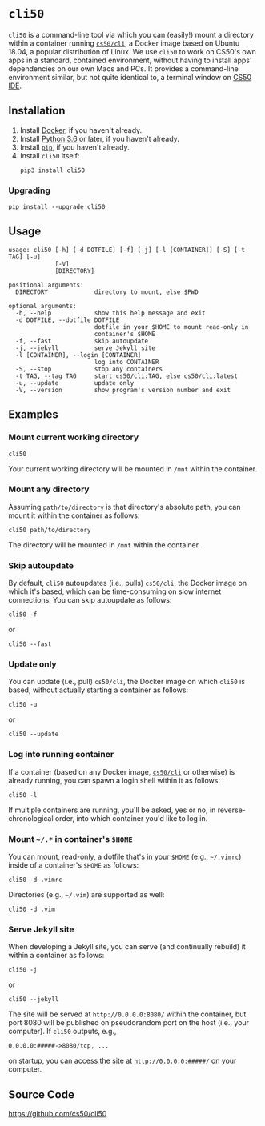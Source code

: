# `cli50`

`cli50` is a command-line tool via which you can (easily!) mount a directory within a container running [`cs50/cli`](cs50/cli), a Docker image based on Ubuntu 18.04, a popular distribution of Linux. We use `cli50` to work on CS50's own apps in a standard, contained environment, without having to install apps' dependencies on our own Macs and PCs. It provides a command-line environment similar, but not quite identical to, a terminal window on [CS50 IDE](/ide). 

## Installation

1. Install [Docker](/docker), if you haven't already.
1. Install [Python 3.6](/python) or later, if you haven't already.
1. Install [`pip`](/pip), if you haven't already.
1. Install `cli50` itself:
    ```
    pip3 install cli50
    ```

### Upgrading

```
pip install --upgrade cli50
```

## Usage

```
usage: cli50 [-h] [-d DOTFILE] [-f] [-j] [-l [CONTAINER]] [-S] [-t TAG] [-u]
             [-V]
             [DIRECTORY]

positional arguments:
  DIRECTORY             directory to mount, else $PWD

optional arguments:
  -h, --help            show this help message and exit
  -d DOTFILE, --dotfile DOTFILE
                        dotfile in your $HOME to mount read-only in
                        container's $HOME
  -f, --fast            skip autoupdate
  -j, --jekyll          serve Jekyll site
  -l [CONTAINER], --login [CONTAINER]
                        log into CONTAINER
  -S, --stop            stop any containers
  -t TAG, --tag TAG     start cs50/cli:TAG, else cs50/cli:latest
  -u, --update          update only
  -V, --version         show program's version number and exit
```

## Examples

### Mount current working directory

```
cli50
```

Your current working directory will be mounted in `/mnt` within the container.

### Mount any directory

Assuming `path/to/directory` is that directory's absolute path, you can mount it within the container as follows:

```
cli50 path/to/directory
```

The directory will be mounted in `/mnt` within the container.

### Skip autoupdate

By default, `cli50` autoupdates (i.e., pulls) `cs50/cli`, the Docker image on which it's based, which can be time-consuming on slow internet connections. You can skip autoupdate as follows:

```
cli50 -f
```

or

```
cli50 --fast
```

### Update only

You can update (i.e., pull) `cs50/cli`, the Docker image on which `cli50` is based, without actually starting a container as follows:

```
cli50 -u
```

or

```
cli50 --update
```

### Log into running container

If a container (based on any Docker image, [`cs50/cli`](cs50/cli) or otherwise) is already running, you can spawn a login shell within it as follows:

```
cli50 -l
```

If multiple containers are running, you'll be asked, yes or no, in reverse-chronological order, into which container you'd like to log in.

### Mount `~/.*` in container's `$HOME`

You can mount, read-only, a dotfile that's in your `$HOME` (e.g., `~/.vimrc`) inside of a container's `$HOME` as follows:

```
cli50 -d .vimrc
```

Directories (e.g., `~/.vim`) are supported as well:

```
cli50 -d .vim
```

### Serve Jekyll site

When developing a Jekyll site, you can serve (and continually rebuild) it within a container as follows:

```
cli50 -j
```

or

```
cli50 --jekyll
```

The site will be served at `http://0.0.0.0:8080/` within the container, but port 8080 will be published on pseudorandom port on the host (i.e., your computer). If `cli50` outputs, e.g.,

```
0.0.0.0:#####->8080/tcp, ...
```

on startup, you can access the site at `http://0.0.0.0:#####/` on your computer.

## Source Code

<https://github.com/cs50/cli50>
